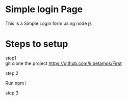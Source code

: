 # Simple login Page
This is a Simple Login form using node js

# Steps to  setup

step1 <br>
  git clone the project  https://github.com/kibetamos/First<br>

  
step 2

  Run npm i <br>


step 3 


